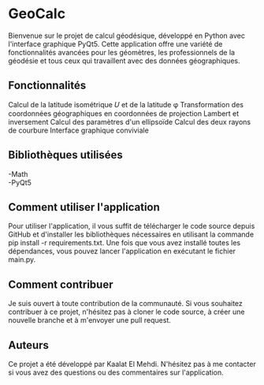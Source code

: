# GeoCalc
Bienvenue sur le projet de calcul géodésique, développé en Python avec l'interface graphique PyQt5. Cette application offre une variété de fonctionnalités avancées pour les géomètres, les professionnels de la géodésie et tous ceux qui travaillent avec des données géographiques.

## Fonctionnalités
Calcul de la latitude isométrique 𝑈 et de la latitude φ
Transformation des coordonnées géographiques en coordonnées de projection Lambert et inversement
Calcul des paramètres d'un ellipsoïde
Calcul des deux rayons de courbure
Interface graphique conviviale
## Bibliothèques utilisées
-Math <br>
-PyQt5
## Comment utiliser l'application
Pour utiliser l'application, il vous suffit de télécharger le code source depuis GitHub et d'installer les bibliothèques nécessaires en utilisant la commande pip install -r requirements.txt. Une fois que vous avez installé toutes les dépendances, vous pouvez lancer l'application en exécutant le fichier main.py.

## Comment contribuer
Je suis ouvert à toute contribution de la communauté. Si vous souhaitez contribuer à ce projet, n'hésitez pas à cloner le code source, à créer une nouvelle branche et à m'envoyer une pull request.

## Auteurs
Ce projet a été développé par Kaalat El Mehdi. N'hésitez pas à me contacter si vous avez des questions ou des commentaires sur l'application.

